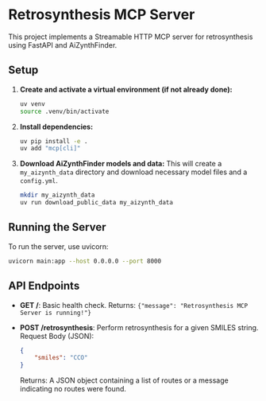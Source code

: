 # Retrosynthesis MCP Server

This project implements a Streamable HTTP MCP server for retrosynthesis using FastAPI and AiZynthFinder.

## Setup

1.  **Create and activate a virtual environment (if not already done):**
    ```bash
    uv venv
    source .venv/bin/activate
    ```

2.  **Install dependencies:**
    ```bash
    uv pip install -e .
    uv add "mcp[cli]"
    ```

3.  **Download AiZynthFinder models and data:**
    This will create a `my_aizynth_data` directory and download necessary model files and a `config.yml`.
    ```bash
    mkdir my_aizynth_data
    uv run download_public_data my_aizynth_data
    ```

## Running the Server

To run the server, use uvicorn:

```bash
uvicorn main:app --host 0.0.0.0 --port 8000
```

## API Endpoints

*   **GET /**: Basic health check.
    Returns: `{"message": "Retrosynthesis MCP Server is running!"}`

*   **POST /retrosynthesis**: Perform retrosynthesis for a given SMILES string.
    Request Body (JSON):
    ```json
    {
        "smiles": "CCO"
    }
    ```
    Returns: A JSON object containing a list of routes or a message indicating no routes were found.

